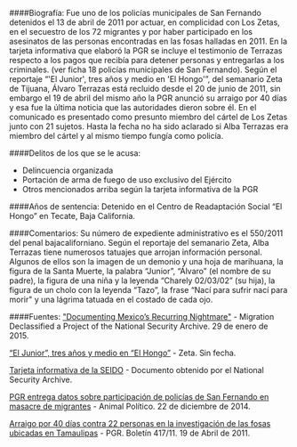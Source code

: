 ####Biografía:
Fue uno de los policías municipales de San Fernando detenidos el 13 de abril de 2011 por actuar, en complicidad con Los Zetas, en el secuestro de los 72 migrantes y por haber participado en los asesinatos de las personas encontradas en las fosas halladas en 2011.
En la tarjeta informativa que elaboró la PGR se incluye el testimonio de Terrazas respecto a los pagos que recibía para detener personas y entregarlas a los criminales. (ver ficha 18 policías municipales de San Fernando).
Según el reportaje “'El Junior', tres años y medio en 'El Hongo'”, del semanario Zeta de Tijuana, Álvaro Terrazas está recluido desde el 20 de junio de 2011, sin embargo el 19 de abril del mismo año la PGR anunció su arraigo por 40 días y esa fue la última noticia que las autoridades dieron sobre él. En el comunicado es presentado como presunto miembro del cártel de Los Zetas junto con 21 sujetos.
Hasta la fecha no ha sido aclarado si Alba Terrazas era miembro del cártel y al mismo tiempo fungía como policía.

####Delitos de los que se le acusa:
* Delincuencia organizada
* Portación de arma de fuego de uso exclusivo del Ejército
* Otros mencionados arriba según la tarjeta informativa de la PGR

####Años de sentencia: 
Detenido en el Centro de Readaptación Social “El Hongo” en Tecate, Baja California.

####Comentarios:
Su número de expediente administrativo es el 550/2011 del penal bajacaliforniano.
Según el reportaje del semanario Zeta, Alba Terrazas tiene numerosos tatuajes que arrojan información personal. Algunos de ellos son la imagen de un demonio y una hoja de marihuana, la figura de la Santa Muerte, la palabra “Junior”, “Álvaro” (el nombre de su padre), la figura de una niña y la leyenda “Charely 02/03/02” (su hija), la figura de un cholo con la leyenda “Tazo”, la frase “Nací para sufrir nací para morir" y una lágrima tatuada en el costado de cada ojo.

####Fuentes:
<a href="https://migrationdeclassified.wordpress.com/2015/01/29/documenting-mexicos-recurring-nightmare/" target="_blank">"Documenting Mexico’s Recurring Nightmare"</a> - Migration Declassified a Project of the National Security Archive. 29 de enero de 2015.

<a href="http://zetatijuana.com/noticias/reportajez/15178/una-navidad-sin-paz#sthash.mTPTu5T2.dpuf" target="_blank">“El Junior”, tres años y medio en “El Hongo”</a> - Zeta. Sin fecha.

<a href="http://nsarchive.gwu.edu/NSAEBB/NSAEBB499/TarjetaInformativa.pdf" target="_blanket">Tarjeta informativa de la SEIDO</a> - Documento obtenido por el National Security Archive. 

<a href="http://www.animalpolitico.com/2014/12/policias-de-san-fernando-participaron-en-masacre-de-migrantes-pgr-entrega-datos-del-caso/" target="_blank">PGR entrega datos sobre participación de policías de San Fernando en masacre de migrantes</a> - Animal Político. 22 de diciembre de 2014.

<a href="http://www.pgr.gob.mx/Prensa/2007/bol11/abr/b41711.shtm" target="_blank">Arraigo por 40 días contra 22 personas en la investigación de las fosas ubicadas en Tamaulipas</a> - PGR. Boletín 417/11. 19 de Abril de 2011.

